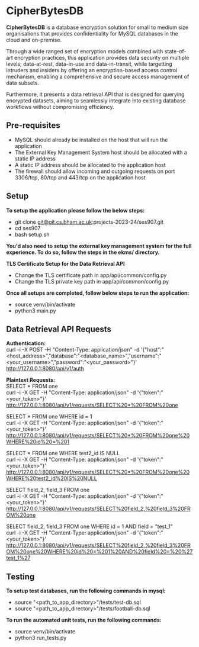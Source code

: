 # CipherBytesDB
**CipherBytesDB** is a database encryption solution for small to medium size organisations that provides confidentiality for MySQL databases in the cloud and on-premise. 

Through a wide ranged set of encryption models combined with state-of-art encryption practices, this application provides data security on multiple levels; data-at-rest, data-in-use and data-in-transit, while targetting intruders and insiders by offering an encryption-based access control mechanism, enabling a comprehensive and secure access management of data subsets.

Furthermore, it presents a data retrieval API that is designed for querying encrypted datasets, aiming to seamlessly integrate into existing database workflows without compromising efficiency.

## Pre-requisites
- MySQL should already be installed on the host that will run the application 
- The External Key Management System host should be allocated with a static IP address
- A static IP address should be allocated to the application host
- The firewall should allow incoming and outgoing requests on port 3306/tcp, 80/tcp and 443/tcp on the application host

## Setup
**To setup the application please follow the below steps:**
- git clone git@git.cs.bham.ac.uk:projects-2023-24/ses907.git
- cd ses907
- bash setup.sh

**You'd also need to setup the external key management system for the full experience. To do so, follow the steps in the ekms/ directory.**

**TLS Certificate Setup for the Data Retrieval API**
- Change the TLS certificate path in app/api/common/config.py
- Change the TLS private key path in app/api/common/config.py

**Once all setups are completed, follow below steps to run the application:**
- source venv/bin/activate
- python3 main.py

## Data Retrieval API Requests
**Authentication:** <br />
curl -i -X POST -H "Content-Type: application/json" -d '{"host":"<host_address>","database":"<database_name>","username":"<your_username>","password":"<your_password>"}' http://127.0.0.1:8080/api/v1/auth

**Plaintext Requests:** <br />
SELECT * FROM one <br />
curl -i -X GET -H "Content-Type: application/json" -d '{"token":"<your_token>"}' http://127.0.0.1:8080/api/v1/requests/SELECT%20*%20FROM%20one

SELECT * FROM one WHERE id = 1 <br />
curl -i -X GET -H "Content-Type: application/json" -d '{"token":"<your_token>"}' http://127.0.0.1:8080/api/v1/requests/SELECT%20*%20FROM%20one%20WHERE%20id%20=%201

SELECT * FROM one WHERE test2_id IS NULL <br />
curl -i -X GET -H "Content-Type: application/json" -d '{"token":"<your_token>"}' http://127.0.0.1:8080/api/v1/requests/SELECT%20*%20FROM%20one%20WHERE%20test2_id%20IS%20NULL

SELECT field_2, field_3 FROM one <br />
curl -i -X GET -H "Content-Type: application/json" -d '{"token":"<your_token>"}' http://127.0.0.1:8080/api/v1/requests/SELECT%20field_2,%20field_3%20FROM%20one

SELECT field_2, field_3 FROM one WHERE id = 1 AND field = "test_1" <br />
curl -i -X GET -H "Content-Type: application/json" -d '{"token":"<your_token>"}' http://127.0.0.1:8080/api/v1/requests/SELECT%20field_2,%20field_3%20FROM%20one%20WHERE%20id%20=%201%20AND%20field%20=%20%27test_1%27

## Testing
**To setup test databases, run the following commands in mysql:**
- source "<path_to_app_directory>"/tests/test-db.sql
- source "<path_to_app_directory>"/tests/football-db.sql

**To run the automated unit tests, run the following commands:**
- source venv/bin/activate
- python3 run_tests.py
